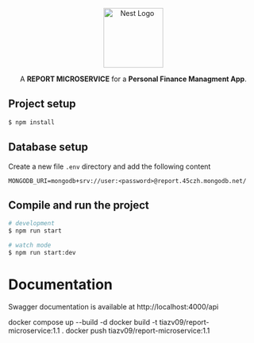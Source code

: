 <p align="center">
  <a href="http://nestjs.com/" target="blank"><img src="https://static-00.iconduck.com/assets.00/nestjs-icon-2048x2038-6bjnpydw.png" width="120" alt="Nest Logo" /></a>
</p>

[circleci-image]: https://img.shields.io/circleci/build/github/nestjs/nest/master?token=abc123def456
[circleci-url]: https://circleci.com/gh/nestjs/nest

  <p align="center">A <b>REPORT MICROSERVICE</b> for a <b>Personal Finance Managment App</b>.
    <p align="center">

## Project setup

```bash
$ npm install
```

## Database setup

Create a new file `.env` directory and add the following content

```env
MONGODB_URI=mongodb+srv://user:<password>@report.45czh.mongodb.net/
```

## Compile and run the project

```bash
# development
$ npm run start

# watch mode
$ npm run start:dev

```

# Documentation 
Swagger documentation is available at http://localhost:4000/api


docker compose up --build -d
docker build -t tiazv09/report-microservice:1.1 .
docker push tiazv09/report-microservice:1.1